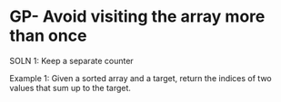 # GP- Avoid visiting the array more than once

SOLN 1: Keep a separate counter

Example 1: Given a sorted array and a target, return the indices of two values that sum up to the target.